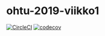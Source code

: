# ohtu-2019-viikko1

[![CircleCI](https://circleci.com/gh/Kailari/ohtu-2019-viikko1.svg?style=svg)](https://circleci.com/gh/Kailari/ohtu-2019-viikko1)
[![codecov](https://codecov.io/gh/Kailari/ohtu-2019-viikko1/branch/master/graph/badge.svg)](https://codecov.io/gh/Kailari/ohtu-2019-viikko1)
